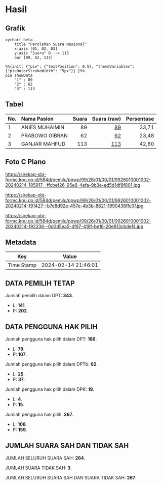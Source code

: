 # Hasil

## Grafik

```mermaid
xychart-beta
    title "Perolehan Suara Nasional"
    x-axis [01, 02, 03]
    y-axis "Suara" 0 --> 113
    bar [89, 62, 113]
```

```mermaid
%%{init: {"pie": {"textPosition": 0.5}, "themeVariables": {"pieOuterStrokeWidth": "5px"}} }%%
pie showData
    "1" : 89
    "2" : 62
    "3" : 113
```

## Tabel

| No. | Nama Paslon    | Suara | Suara (raw) | Persentase |
|:--- |:-------------- | -----:| -----------:| ----------:|
| 1   | ANIES MUHAIMIN | 89    | [89][p-1]   | 33,71      |
| 2   | PRABOWO GIBRAN | 62    | [62][p-2]   | 23,48      |
| 3   | GANJAR MAHFUD  | 113   | [113][p-3]  | 42,80      |


[p-1]: https://github.com/gigit-pemilu/pemilu-2024/blob/main/pilpres/hitung-suara/sub/99-luar-negeri/sub/26-canberra-australia/sub/01-canberra-australia/sub/0001-canberra-australia/sub/002-tps-001/sub/paslon-1.txt
[p-2]: https://github.com/gigit-pemilu/pemilu-2024/blob/main/pilpres/hitung-suara/sub/99-luar-negeri/sub/26-canberra-australia/sub/01-canberra-australia/sub/0001-canberra-australia/sub/002-tps-001/sub/paslon-2.txt
[p-3]: https://github.com/gigit-pemilu/pemilu-2024/blob/main/pilpres/hitung-suara/sub/99-luar-negeri/sub/26-canberra-australia/sub/01-canberra-australia/sub/0001-canberra-australia/sub/002-tps-001/sub/paslon-3.txt

## Foto C Plano

https://sirekap-obj-formc.kpu.go.id/584d/pemilu/ppwp/99/26/01/00/01/9926010001002-20240214-185917--ffcbef26-95e8-4efa-9b3e-ed5d1df8f801.jpg

https://sirekap-obj-formc.kpu.go.id/584d/pemilu/ppwp/99/26/01/00/01/9926010001002-20240214-191427--b7e8d92e-457e-4b3b-8621-1990436ffc0f.jpg

https://sirekap-obj-formc.kpu.go.id/584d/pemilu/ppwp/99/26/01/00/01/9926010001002-20240214-192236--0d0d5ea5-4f97-419f-be16-20e813cbdef4.jpg


## Metadata

| Key        | Value               |
| ---------- | ------------------- |
| Time Stamp | 2024-02-14 21:46:01 |


## DATA PEMILIH TETAP

Jumlah pemilih dalam DPT: **343**.
 * L: **141**.
 * P: **202**.

## DATA PENGGUNA HAK PILIH

Jumlah pengguna hak pilih dalam DPT: **186**.
 * L: **79**.
 * P: **107**.

Jumlah pengguna hak pilih dalam DPTb: **62**.
 * L: **25**.
 * P: **37**.

Jumlah pengguna hak pilih dalam DPK: **19**.
 * L: **4**.
 * P: **15**.

Jumlah pengguna hak pilih: **267**.
 * L: **108**.
 * P: **159**.

## JUMLAH SUARA SAH DAN TIDAK SAH

JUMLAH SELURUH SUARA SAH: **264**.

JUMLAH SUARA TIDAK SAH: **3**.

JUMLAH SELURUH SUARA SAH DAN SUARA TIDAK SAH: **267**.


